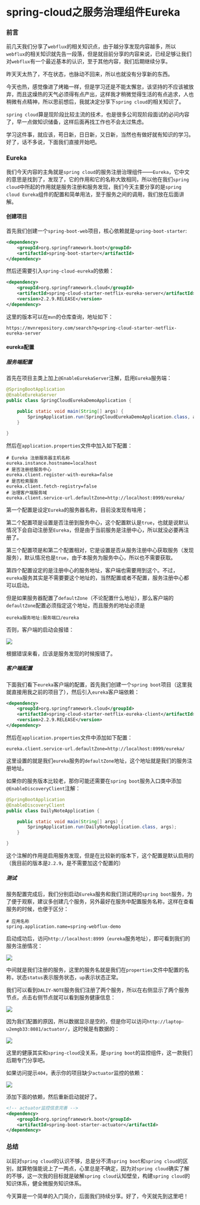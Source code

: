 # spring-cloud之服务治理组件Eureka

### 前言

前几天我们分享了`webflux`的相关知识点，由于越分享发现内容越多，所以`webflux`的相关知识就先告一段落，但是就目前分享的内容来说，已经足够让我们对`webflux`有一个最近基本的认识，至于其他内容，我们后期继续分享。

昨天天太热了，不在状态，也脉动不回来，所以也就没有分享新的东西。

今天也热，感觉像进了烤箱一样，但是学习还是不能太懈怠，该坚持的不应该被放弃，而且这燥热的天气必须得有点产出，这样我才稍微觉得生活的有点追求，人也稍微有点精神，所以思前想后，我就决定分享下`spring cloud`的相关知识了。

`spring cloud`算是现阶段比较主流的技术，也是很多公司现阶段面试的必问内容了，早一点做知识储备，这样后面再找工作也不会太过焦虑。

学习这件事，就应该，苟日新，日日新，又日新，当然也有做好就有知识的学习。好了，话不多说，下面我们直接开始吧。

### Eureka

我们今天内容的主角就是`spring cloud`的服务注册治理组件——`Eureka`，它中文的意思是找到了，发现了，它的作用和它的名称大致相同，所以他在我们`spring cloud`中所起的作用就是服务注册和服务发现，我们今天主要分享的是`spring cloud Eureka`组件的配置和简单用法，至于服务之间的调用，我们放在后面讲解。

#### 创建项目

首先我们创建一个`spring-boot-web`项目，核心依赖就是`spring-boot-starter`:

```xml
<dependency>
    <groupId>org.springframework.boot</groupId>
    <artifactId>spring-boot-starter</artifactId>
</dependency>
```

然后还需要引入`spring-cloud-eureka`的依赖：

```xml
<dependency>
    <groupId>org.springframework.cloud</groupId>
    <artifactId>spring-cloud-starter-netflix-eureka-server</artifactId>
    <version>2.2.9.RELEASE</version>
</dependency>
```

这里的版本可以在`mvn`的仓库查询，地址如下：

```
https://mvnrepository.com/search?q=spring-cloud-starter-netflix-eureka-server
```

#### eureka配置

##### 服务端配置

首先在项目主类上加上`@EnableEurekaServer`注解，启用`Eureka`服务端：

```java
@SpringBootApplication
@EnableEurekaServer
public class SpringCloudEurekaDemoApplication {

    public static void main(String[] args) {
        SpringApplication.run(SpringCloudEurekaDemoApplication.class, args);
    }

}
```

然后在`application.properties`文件中加入如下配置：

```properties
# Eureka 注册服务器主机名称
eureka.instance.hostname=localhost
# 是否注册给服务中心
eureka.client.register-with-eureka=false
# 是否检索服务
eureka.client.fetch-registry=false
# 治理客户端服务域
eureka.client.service-url.defaultZone=http://localhost:8999/eureka/
```

第一个配置是设定`Eureka`的服务器名称，目前没发现有啥用；

第二个配置项是设置是否注册到服务中心，这个配置默认是`true`，也就是说默认情况下会自动注册至`Eureka`，但是由于当前服务是注册中心，所以就没必要再注册了。

第三个配置项是和第二个配置相对，它是设置是否从服务注册中心获取服务（发现服务），默认情况也是`true`，由于本服务为服务中心，所以也不需要获取。

第四个配置设定的是注册中心的服务地址，客户端也需要用到这个。不过，`eureka`服务其实是不需要要这个地址的，当然配置或者不配置，服务注册中心都可以启动。

但是如果服务器配置了`defaultZone`（不论配置什么地址），那么客户端的`defaultZone`配置必须指定这个地址，而且服务的地址必须是

```
eureka服务地址:服务端口/eureka
```

否则，客户端的启动会报错：

![](
https://syske-pic-bed.oss-cn-hangzhou.aliyuncs.com/imgs/20210801184042.png)

根据错误来看，应该是服务发现的时候报错了。

##### 客户端配置

下面我们看下`eureka`客户端的配置，首先我们创建一个`spring boot`项目（这里我就直接用我之前的项目了），然后引入`eureka`客户端依赖：

```xml
<dependency>
    <groupId>org.springframework.cloud</groupId>
    <artifactId>spring-cloud-starter-netflix-eureka-client</artifactId>
    <version>2.2.9.RELEASE</version>
</dependency>
```

然后在`application.properties`文件中添加如下配置：

```properties
eureka.client.service-url.defaultZone=http://localhost:8999/eureka/
```

这里设置的就是我们`eureka`服务的`defaultZone`地址，这个地址就是我们的服务注册地址。

如果你的服务版本比较老，那你可能还需要在`spring boot`服务入口类中添加`@EnableDiscoveryClient`注解：

```java
@SpringBootApplication
@EnableDiscoveryClient
public class DailyNoteApplication {

    public static void main(String[] args) {
        SpringApplication.run(DailyNoteApplication.class, args);
    }

}
```

这个注解的作用是启用服务发现，但是在比较新的版本下，这个配置是默认启用的（我目前的版本是`2.2.9`，是不需要加这个配置的）

##### 测试

服务配置完成后，我们分别启动`Eureka`服务和我们测试用的`spring boot`服务，为了便于观察，建议多创建几个服务，另外最好在服务中配置服务名称，这样在查看服务的时候，也便于区分：

```properties
# 应用名称
spring.application.name=spring-webflux-demo
```

启动成功后，访问`http://localhost:8999`（`eureka`服务地址），即可看到我们的服务注册情况：

![](
https://syske-pic-bed.oss-cn-hangzhou.aliyuncs.com/imgs/20210801184013.png)

中间就是我们注册的服务，这里的服务名就是我们在`properties`文件中配置的名称，状态`status`表示服务状态，`up`表示状态正常。

我们可以看到`DALIY-NOTE`服务我们注册了两个服务，所以在右侧显示了两个服务节点，点击右侧节点就可以看到服务健康信息：

![](
https://syske-pic-bed.oss-cn-hangzhou.aliyuncs.com/imgs/20210801183924.png)

因为我们配置的原因，所以数据显示是空的，但是你可以访问`http://laptop-u2emgb33:8081/actuator/`，这时候是有数据的：

![](
https://syske-pic-bed.oss-cn-hangzhou.aliyuncs.com/imgs/20210801184233.png)

这里的健康其实和`spring-cloud`没关系，是`spring boot`的监控组件，这一款我们后期专门分享吧。

如果访问提示`404`，表示你的项目缺少`actuator`监控的依赖：

![](
https://syske-pic-bed.oss-cn-hangzhou.aliyuncs.com/imgs/20210801184125.png)

添加下面的依赖，然后重新启动就好了。

```xml
<!-- actuator监控信息完善 -->
<dependency>
    <groupId>org.springframework.boot</groupId>
    <artifactId>spring-boot-starter-actuator</artifactId>
</dependency>
```



### 总结

以前对`spring cloud`的认识不够，总是分不清`spring boot`和`spring cloud`的区别，就算勉强能说上了一两点，心里总是不确定，因为对`spring cloud`确实了解的不够，这一次我的目标就是破解`spring cloud`认知壁垒，构建`spring cloud`的知识体系，健全微服务知识体系。

今天算是一个简单的入门简介，后面我们持续分享。好了，今天就先到这里吧！

